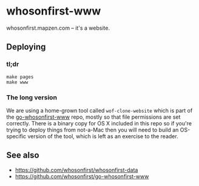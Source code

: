 # whosonfirst-www

whosonfirst.mapzen.com – it's a website.

## Deploying

### tl;dr

```
make pages
make www
```

### The long version

We are using a home-grown tool called `wof-clone-website` which is part of the [go-whosonfirst-www](https://github.com/whosonfirst/go-whosonfirst-www) repo, mostly so that file permissions are set correctly. There is a binary copy for OS X included in this repo so if you're trying to deploy things from not-a-Mac then you will need to build an OS-specific version of the tool, which is left as an exercise to the reader.

## See also

* https://github.com/whosonfirst/whosonfirst-data
* https://github.com/whosonfirst/go-whosonfirst-www
